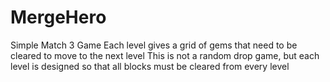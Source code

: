 # MergeHero
Simple Match 3 Game
Each level gives a grid of gems that need to be cleared to move to the next level
This is not a random drop game, but each level is designed so that all blocks must be cleared from every level
